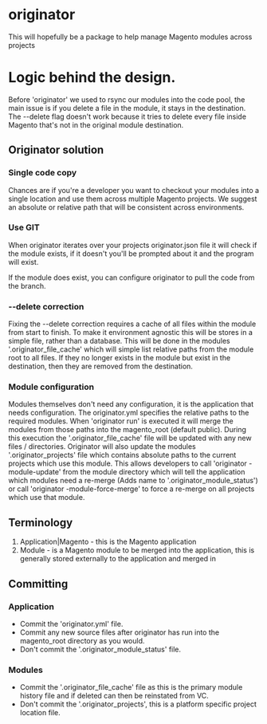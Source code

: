 # originator
This will hopefully be a package to help manage Magento modules across projects

# Logic behind the design.
Before 'originator' we used to rsync our modules into the code pool, the main issue is if you delete a file in the
module, it stays in the destination. The --delete flag doesn't work because it tries to delete every file inside
Magento that's not in the original module destination.

## Originator solution

### Single code copy
Chances are if you're a developer you want to checkout your modules into a single location and use them across multiple
Magento projects. We suggest an absolute or relative path that will be consistent across environments.

### Use GIT
When originator iterates over your projects originator.json file it will check if the module exists, if it doesn't
you'll be prompted about it and the program will exist.

If the module does exist, you can configure originator to pull the code from the branch.

### --delete correction
Fixing the --delete correction requires a cache of all files within the module from start to finish. To make it
environment agnostic this will be stores in a simple file, rather than a database. This will be done
in the modules '.originator_file_cache' which will simple list relative paths from the module root to all files.
If they no longer exists in the module but exist in the destination, then they are removed from the destination.

### Module configuration
Modules themselves don't need any configuration, it is the application that needs configuration. The originator.yml specifies
the relative paths to the required modules. When 'originator run' is executed it will merge the modules from those paths
into the magento_root (default public). During this execution the '.originator_file_cache' file will be updated with any new
files / directories. Originator will also update the modules '.originator_projects' file which contains absolute paths
to the current projects which use this module. This allows developers to call 'originator -module-update' from the module directory which
will tell the application which modules need a re-merge (Adds name to '.originator_module_status') or call
'originator -module-force-merge' to force a re-merge on all projects which use that module.

## Terminology

1. Application|Magento - this is the Magento application
2. Module - is a Magento module to be merged into the application, this is generally stored externally to the
application and merged in

## Committing

### Application

* Commit the 'originator.yml' file.
* Commit any new source files after originator has run into the magento_root directory as you would.
* Don't commit the '.originator_module_status' file.

### Modules

* Commit the '.originator_file_cache' file as this is the primary module history file and if deleted can then be reinstated
from VC.
* Don't commit the '.originator_projects', this is a platform specific project location file.





